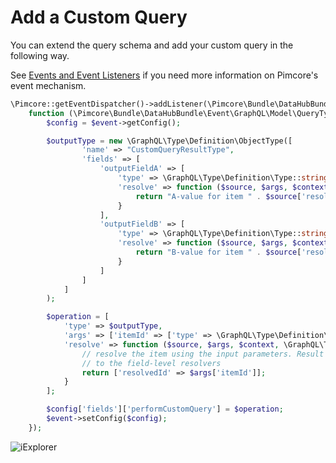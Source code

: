 # Add a Custom Query

You can extend the query schema and add your custom query in the following way.

See [Events and Event Listeners](https://pimcore.com/docs/6.x/Development_Documentation/Extending_Pimcore/Event_API_and_Event_Manager.html)
if you need more information on Pimcore's event mechanism. 

```php
\Pimcore::getEventDispatcher()->addListener(\Pimcore\Bundle\DataHubBundle\Event\GraphQL\QueryEvents::PRE_BUILD,
    function (\Pimcore\Bundle\DataHubBundle\Event\GraphQL\Model\QueryTypeEvent $event) {
        $config = $event->getConfig();

        $outputType = new \GraphQL\Type\Definition\ObjectType([
                'name' => "CustomQueryResultType",
                'fields' => [
                    'outputFieldA' => [
                        'type' => \GraphQL\Type\Definition\Type::string(),
                        'resolve' => function ($source, $args, $context, \GraphQL\Type\Definition\ResolveInfo $info) {
                            return "A-value for item " . $source['resolvedId'] . " is " . uniqid();
                        }
                    ],
                    'outputFieldB' => [
                        'type' => \GraphQL\Type\Definition\Type::string(),
                        'resolve' => function ($source, $args, $context, \GraphQL\Type\Definition\ResolveInfo $info) {
                            return "B-value for item " . $source['resolvedId'] . " is " . uniqid();
                        }
                    ]
                ]
            ]
        );

        $operation = [
            'type' => $outputType,
            'args' => ['itemId' => ['type' => \GraphQL\Type\Definition\Type::nonNull(\GraphQL\Type\Definition\Type::int())]],
            'resolve' => function ($source, $args, $context, \GraphQL\Type\Definition\ResolveInfo $info) {
                // resolve the item using the input parameters. Result will be passed
                // to the field-level resolvers
                return ['resolvedId' => $args['itemId']];
            }
        ];

        $config['fields']['performCustomQuery'] = $operation;
        $event->setConfig($config);
    });
```

![iExplorer](../../img/graphql/add_query.png)

 
